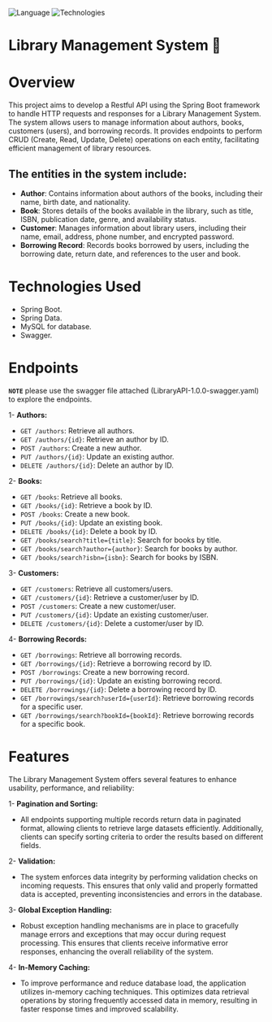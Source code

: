 ![Language](https://img.shields.io/badge/language-Java%20-blue.svg)
![Technologies](https://img.shields.io/badge/technologies-Spring_boot%20-green.svg)

# Library Management System 📖
# Overview
This project aims to develop a Restful API using the Spring Boot framework to handle HTTP requests and responses for a Library Management System. 
The system allows users to manage information about authors, books, customers (users), and borrowing records. 
It provides endpoints to perform CRUD (Create, Read, Update, Delete) operations on each entity, facilitating efficient management of library resources.

## The entities in the system include:
- **Author**: Contains information about authors of the books, including their name, birth date, and nationality.
- **Book**: Stores details of the books available in the library, such as title, ISBN, publication date, genre, and availability status.
- **Customer**: Manages information about library users, including their name, email, address, phone number, and encrypted password.
- **Borrowing Record**: Records books borrowed by users, including the borrowing date, return date, and references to the user and book.

# Technologies Used
- Spring Boot.
- Spring Data.
- MySQL for database.
- Swagger.

# Endpoints
**`NOTE`** please use the swagger file attached (LibraryAPI-1.0.0-swagger.yaml) to explore the endpoints.

1- **Authors:**
- `GET /authors`: Retrieve all authors.
- `GET /authors/{id}`: Retrieve an author by ID.
- `POST /authors`: Create a new author.
- `PUT /authors/{id}`: Update an existing author.
- `DELETE /authors/{id}`: Delete an author by ID.
  
2- **Books:**
- `GET /books`: Retrieve all books.
- `GET /books/{id}`: Retrieve a book by ID.
- `POST /books`: Create a new book.
- `PUT /books/{id}`: Update an existing book.
- `DELETE /books/{id}`: Delete a book by ID.
- `GET /books/search?title={title}`: Search for books by title.
- `GET /books/search?author={author}`: Search for books by author.
- `GET /books/search?isbn={isbn}`: Search for books by ISBN.
  
3- **Customers:**
- `GET /customers`: Retrieve all customers/users.
- `GET /customers/{id}`: Retrieve a customer/user by ID.
- `POST /customers`: Create a new customer/user.
- `PUT /customers/{id}`: Update an existing customer/user.
- `DELETE /customers/{id}`: Delete a customer/user by ID.
  
4- **Borrowing Records:**
- `GET /borrowings`: Retrieve all borrowing records.
- `GET /borrowings/{id}`: Retrieve a borrowing record by ID.
- `POST /borrowings`: Create a new borrowing record.
- `PUT /borrowings/{id}`: Update an existing borrowing record.
- `DELETE /borrowings/{id}`: Delete a borrowing record by ID.
- `GET /borrowings/search?userId={userId}`: Retrieve borrowing records for a specific user.
- `GET /borrowings/search?bookId={bookId}`: Retrieve borrowing records for a specific book.

# Features
The Library Management System offers several features to enhance usability, performance, and reliability:

1- **Pagination and Sorting:** 
- All endpoints supporting multiple records return data in paginated format, allowing clients to retrieve large datasets efficiently. Additionally, clients can specify sorting criteria to order the results based on different fields.

2- **Validation:** 
- The system enforces data integrity by performing validation checks on incoming requests. This ensures that only valid and properly formatted data is accepted, preventing inconsistencies and errors in the database.

3- **Global Exception Handling:** 
- Robust exception handling mechanisms are in place to gracefully manage errors and exceptions that may occur during request processing. This ensures that clients receive informative error responses, enhancing the overall reliability of the system.

4- **In-Memory Caching:** 
- To improve performance and reduce database load, the application utilizes in-memory caching techniques. This optimizes data retrieval operations by storing frequently accessed data in memory, resulting in faster response times and improved scalability.
